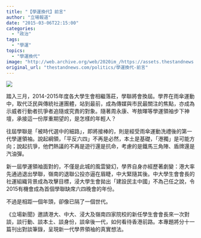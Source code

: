 ```yaml
---
title: "【學運換代】前言"
author: "立場報道"
date: "2015-03-06T22:15:00"
categories:
  - "政治"
tags:
  - "學運"
topics:
  - "學運換代"
image: "http://web.archive.org/web/2020im_/https://assets.thestandnews.com/media/photos/4P-web-01_cYLdI.png"
original_url: "thestandnews.com/politics/學運換代-前言"
---
```

![](http://web.archive.org/web/2020im_/https://assets.thestandnews.com/media/photos/4P-web-01_cYLdI.png)

踏入三月，2014-2015年度各大學生會相繼落莊，學聯將會換屆。學界在雨傘運動中，取代泛民與傳統社運團體，站到最前，成為傳媒與市民最關注的焦點，亦成為示威者行動者抗爭者追隨或究責的對象。隨著周永康、岑敖暉等學運領袖步下神壇，承接這一份厚重期望的，是怎樣的年輕人？

往屆學聯是「被時代選中的細路」，即將接棒的，則是經受雨傘運動洗禮後的第一代學運領袖。說起綱領，「平反六四」不再是必然，本土是基礎，「港獨」是可能方向；說起抗爭，他們熱議的不再是遊行還是抗命，考慮的是鐵馬三角陣、盾牌還是汽油彈。

新一屆學運領袖面對的，不僅是此城的風雲變幻，學界自身亦經歷著劇變：港大率先通過退出學聯，嶺南的退聯公投亦逼在眉睫，中大緊隨其後。中大學生會會長的社運組織背景成為攻擊目標，浸大學生會拋出「建設民主中國」不為己任之說，令2015有機會成為首個學聯缺席六四晚會的年份。

不過是相距一個年頭，卻像已隔了一個世代。

《立場新聞》邀請港大、中大、浸大及嶺南四家院校的新任學生會會長來一次對談，談行動、談本土、談身份，談傘後一代，如何看待香港前路。本專題將分十一篇刊出對談筆錄，呈現新一代學界領袖的真實想法。